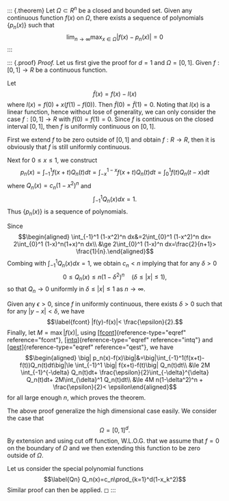 ::: {.theorem}
Let $\Omega\subset R^n$ be a closed and bounded set. Given any
continuous function $f(x)$ on $\Omega$, there exists a sequence of
polynomials $\{p_n(x)\}$ such that
$$\displaystyle \lim_{n\rightarrow \infty} \max_{x\in \Omega}|f(x)-p_n(x)|=0$$
:::

::: {.proof}
*Proof.* Let us first give the proof for $d=1$ and $\Omega=[0,1]$. Given
$f:[0,1]\rightarrow R$ be a continuous function.

Let $$\tilde f(x)=f(x)-l(x)$$ where $l(x)=f(0)+x(f(1)-f(0))$. Then
$\tilde f(0)=\tilde f(1)=0$. Noting that $l(x)$ is a linear function,
hence without lose of generality, we can only consider the case
$f:[0,1]\rightarrow R$ with $f(0)=f(1)=0$. Since $f$ is continuous on
the closed interval $[0,1]$, then $f$ is uniformly continuous on
$[0,1]$.

First we extend $f$ to be zero outside of $[0,1]$ and obtain
$f: R\rightarrow R$, then it is obviously that $f$ is still uniformly
continuous.

Next for $0\le x\le 1$, we construct
$$p_n(x)=\int_{-1}^1f(x+t)Q_n(t)dt=\int_{-x}^{1-x}f(x+t)Q_n(t)dt=\int_{0}^{1}f(t)Q_n(t-x)dt$$
where $Q_n(x)=c_n(1-x^2)^n$ and $$\label{intq}
\int_{-1}^1 Q_n(x) dx=1.$$ Thus $\{p_n(x)\}$ is a sequence of
polynomials.

Since $$\begin{aligned}
\int_{-1}^1 (1-x^2)^n dx&=2\int_{0}^1 (1-x^2)^n dx=  2\int_{0}^1 (1-x)^n(1+x)^n dx\\ 
&\ge 2\int_{0}^1 (1-x)^n dx=\frac{2}{n+1}> \frac{1}{n}.\end{aligned}$$
Combing with $\int_{-1}^1 Q_n(x) dx=1$, we obtain $c_n< n$ implying that
for any $\delta>0$ $$\label{qest}
 0\le Q_n(x)\le n(1-\delta^2)^n \quad (\delta\le |x|\le 1),$$ so that
$Q_n\rightarrow 0$ uniformly in $\delta\le |x|\le 1$ as
$n\rightarrow \infty$.

Given any $\epsilon >0$, since $f$ in uniformly continuous, there exists
$\delta>0$ such that for any $|y-x|<\delta$, we have $$\label{fcont}
|f(y)-f(x)|< \frac{\epsilon}{2}.$$ Finally, let $M=\max |f(x)|$, using
[\[fcont\]](#fcont){reference-type="eqref" reference="fcont"},
[\[intq\]](#intq){reference-type="eqref" reference="intq"} and
[\[qest\]](#qest){reference-type="eqref" reference="qest"}, we have
$$\begin{aligned}
\big| p_n(x)-f(x)\big|&=\big|\int_{-1}^1(f(x+t)-f(t))Q_n(t)dt\big|\le \int_{-1}^1 \big| f(x+t)-f(t)\big| Q_n(t)dt\\
&\le 2M \int_{-1}^{-\delta} Q_n(t)dt+ \frac{\epsilon}{2}\int_{-\delta}^{\delta} Q_n(t)dt+ 2M\int_{\delta}^1 Q_n(t)dt\\
&\le 4M n(1-\delta^2)^n + \frac{\epsilon}{2}< \epsilon\end{aligned}$$
for all large enough $n$, which proves the theorem.

The above proof generalize the high dimensional case easily. We consider
the case that $$\Omega=[0,1]^d.$$ By extension and using cut off
function, W.L.O.G. that we assume that $f=0$ on the boundary of $\Omega$
and we then extending this function to be zero outside of $\Omega$.

Let us consider the special polynomial functions $$\label{Qn}
Q_n(x)=c_n\prod_{k=1}^d(1-x_k^2)$$ Similar proof can then be applied. ◻
:::
